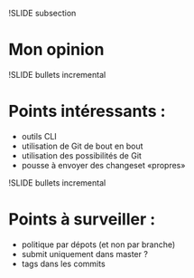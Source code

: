 !SLIDE subsection

# Mon opinion

!SLIDE bullets incremental

# Points intéressants :

* outils CLI
* utilisation de Git de bout en bout
* utilisation des possibilités de Git
* pousse à envoyer des changeset «propres»

!SLIDE bullets incremental

# Points à surveiller :

* politique par dépots (et non par branche)
* submit uniquement dans master ?
* tags dans les commits
